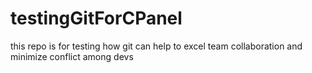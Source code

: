 # testingGitForCPanel
this repo is for testing how git can help to excel team collaboration and minimize conflict among devs
